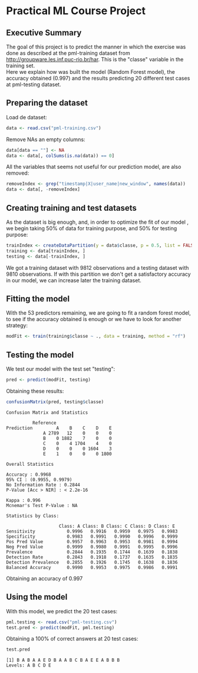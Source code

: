 Practical ML Course Project
========================================================
Executive Summary
--------------------
The goal of this project is to predict the manner in which the exercise was done as described at the pml-training dataset from http://groupware.les.inf.puc-rio.br/har. This is the "classe" variable in the training set.  
Here we explain how was built the model (Random Forest model), the accuracy obtained (0.997) and the results predicting 20 different test cases at pml-testing dataset.

Preparing the dataset
-----------
Load de dataset:

```r
data <- read.csv("pml-training.csv")
```

Remove NAs an empty columns:

```r
data[data == ""] <- NA
data <- data[, colSums(is.na(data)) == 0]
```

All the variables that seems not useful for our prediction model, are also removed:

```r
removeIndex <- grep("timestamp|X|user_name|new_window", names(data))
data <- data[, -removeIndex]
```

Creating training and test datasets
-----------
As the dataset is big enough, and, in order to optimize the fit of our model , we begin taking 50% of data for training purpose, and 50% for testing purpose:

```r
trainIndex <- createDataPartition(y = data$classe, p = 0.5, list = FALSE)
training <- data[trainIndex, ]
testing <- data[-trainIndex, ]
```

We got a training dataset with 9812 observations and a testing dataset with 9810 observations.
If with this partition we don't get a satisfactory accuracy in our model, we can increase later the training dataset.

Fitting the model
-------------------
With the 53 predictors remaining, we are going to fit a random forest model, to see if the accuracy obtained is enough or we have to look for another strategy:

```r
modFit <- train(training$classe ~ ., data = training, method = "rf")
```

Testing the model
--------------------
We test our model with the test set "testing":

```r
pred <- predict(modFit, testing)
```

Obtaining these results:

```r
confusionMatrix(pred, testing$classe)
```

    Confusion Matrix and Statistics

              Reference
    Prediction         A    B    C    D    E
                  A 2789   12    0    0    0
                  B    0 1882    7    0    0
                  C    0    4 1704    4    0
                  D    0    0    0 1604    3
                  E    1    0    0    0 1800

    Overall Statistics

    Accuracy : 0.9968          
    95% CI : (0.9955, 0.9979)
    No Information Rate : 0.2844          
    P-Value [Acc > NIR] : < 2.2e-16       

    Kappa : 0.996           
    Mcnemar's Test P-Value : NA              

    Statistics by Class:

                        Class: A Class: B Class: C Class: D Class: E
    Sensitivity            0.9996   0.9916   0.9959   0.9975   0.9983
    Specificity            0.9983   0.9991   0.9990   0.9996   0.9999
    Pos Pred Value         0.9957   0.9963   0.9953   0.9981   0.9994
    Neg Pred Value         0.9999   0.9980   0.9991   0.9995   0.9996
    Prevalence             0.2844   0.1935   0.1744   0.1639   0.1838
    Detection Rate         0.2843   0.1918   0.1737   0.1635   0.1835
    Detection Prevalence   0.2855   0.1926   0.1745   0.1638   0.1836
    Balanced Accuracy      0.9990   0.9953   0.9975   0.9986   0.9991
    
Obtaining an accuracy of 0.997

Using the model
--------------------
With this model, we predict the 20 test cases:

```r
pml.testing <- read.csv("pml-testing.csv")
test.pred <- predict(modFit, pml.testing)
```

Obtaining a 100% of correct answers at 20 test cases:

```r
test.pred
```

    [1] B A B A A E D B A A B C B A E E A B B B
    Levels: A B C D E
